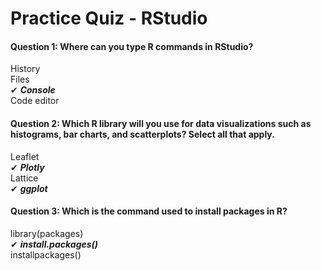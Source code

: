 # Practice Quiz - RStudio

#### Question 1: Where can you type R commands in RStudio?

History <br>
Files <br>
✔ ***Console*** <br>
Code editor <br>

#### Question 2: Which R library will you use for data visualizations such as histograms, bar charts, and scatterplots? Select all that apply.

Leaflet <br>
✔ ***Plotly*** <br>
Lattice <br>
✔ ***ggplot*** <br>


#### Question 3: Which is the command used to install packages in R?

library(packages) <br>
✔ ***install.packages()*** <br>
installpackages() <br>
